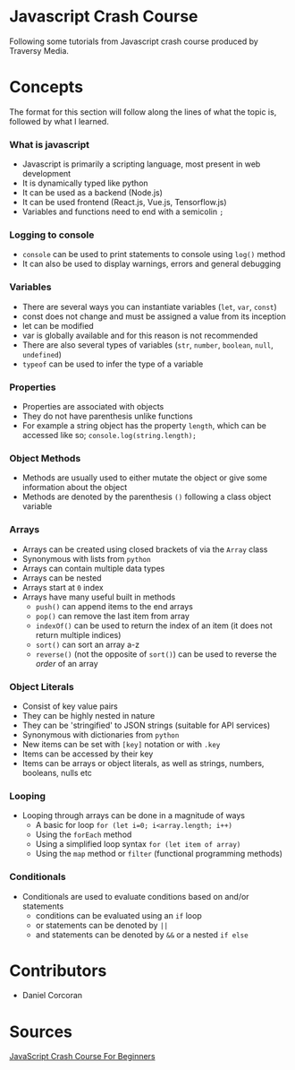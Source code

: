 # Javascript Crash Course
Following some tutorials from Javascript crash course produced by Traversy Media.

# Concepts
The format for this section will follow along the lines of what the topic is, followed by what I learned.

### What is javascript
- Javascript is primarily a scripting language, most present in web development
- It is dynamically typed like python
- It can be used as a backend (Node.js)
- It can be used frontend (React.js, Vue.js, Tensorflow.js)
- Variables and functions need to end with a semicolin `;`

### Logging to console
- `console` can be used to print statements to console using `log()` method
- It can also be used to display warnings, errors and general debugging 

### Variables
- There are several ways you can instantiate variables (`let`, `var`, `const`)
- const does not change and must be assigned a value from its inception
- let can be modified
- var is globally available and for this reason is not recommended
- There are also several types of variables (`str`, `number`, `boolean`, `null`, `undefined`)
- `typeof` can be used to infer the type of a variable

### Properties
- Properties are associated with objects
- They do not have parenthesis unlike functions
- For example a string object has the property `length`, which can be accessed like so; `console.log(string.length);`

### Object Methods
- Methods are usually used to either mutate the object or give some information about the object
- Methods are denoted by the parenthesis `()` following a class object variable

### Arrays
- Arrays can be created using closed brackets of via the `Array` class
- Synonymous with lists from `python`
- Arrays can contain multiple data types
- Arrays can be nested
- Arrays start at `0` index
- Arrays have many useful built in methods
    - `push()` can append items to the end arrays
    - `pop()` can remove the last item from array
    - `indexOf()` can be used to return the index of an item (it does not return multiple indices)
    - `sort()` can sort an array a-z
    - `reverse()` (not the opposite of `sort()`) can be used to reverse the *order* of an array

### Object Literals
- Consist of key value pairs
- They can be highly nested in nature
- They can be 'stringified' to JSON strings (suitable for API services)
- Synonymous with dictionaries from `python`
- New items can be set with `[key]` notation or with `.key`
- Items can be accessed by their key
- Items can be arrays or object literals, as well as strings, numbers, booleans, nulls etc

### Looping
- Looping through arrays can be done in a magnitude of ways
    - A basic for loop `for (let i=0; i<array.length; i++)`
    - Using the `forEach` method
    - Using a simplified loop syntax `for (let item of array)`
    - Using the `map` method or `filter` (functional programming methods)

### Conditionals
- Conditionals are used to evaluate conditions based on and/or statements
    - conditions can be evaluated using an `if` loop
    - or statements can be denoted by `||`
    - and statements can be denoted by `&&` or a nested `if else`

# Contributors
- Daniel Corcoran

# Sources 
[JavaScript Crash Course For Beginners](https://www.youtube.com/watch?v=hdI2bqOjy3c)